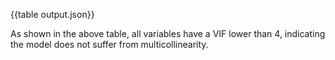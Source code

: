 {{table output.json}}

As shown in the above table, all variables have a VIF lower than 4, indicating the model does not suffer from multicollinearity.